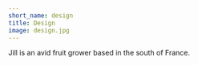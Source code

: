 ```yaml
---
short_name: design
title: Design
image: design.jpg
---
```

Jill is an avid fruit grower based in the south of France.